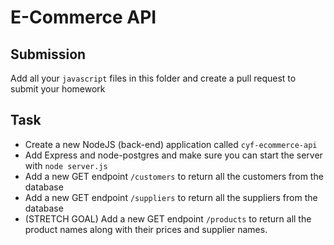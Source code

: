 # E-Commerce API

## Submission

Add all your `javascript` files in this folder and create a pull request to submit your homework

## Task

- Create a new NodeJS (back-end) application called `cyf-ecommerce-api`
- Add Express and node-postgres and make sure you can start the server with `node server.js`
- Add a new GET endpoint `/customers` to return all the customers from the database
- Add a new GET endpoint `/suppliers` to return all the suppliers from the database
- (STRETCH GOAL) Add a new GET endpoint `/products` to return all the product names along with their prices and supplier names.
